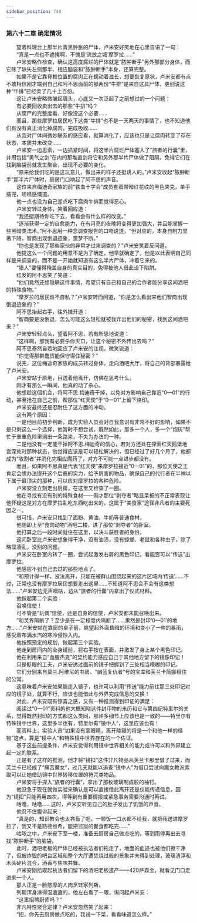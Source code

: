 ```yaml
---
sidebar_position: 740
---
```

### 第六十二章 确定情况  


　　望着料理台上那半片青黑肿胀的尸体，卢米安好笑地在心里自语了一句：  
　　“真是一点也不遮掩啊，不愧是‘流放之城’摩罗拉……”  
　　卢米安略作检查，确认这高度腐烂的尸体就是“脓肿断手”另外那部分身体，而它除了缺失左侧那半、相应脑袋和“脓肿断手”本身，还算完整。  
　　如果不是它靠脊椎位置的腐肉正在蠕动着滋长，想要恢复原状，卢米安都有点不敢相信刚才端到自己和阿不思面前的那两份“牛排”是来自这具尸体，更别说这种“牛排”已经卖了几十上百份。  
　　这让卢米安略微皱起眉头，心底又一次泛起了之前想过的一个问题：  
　　有必要回收卖出去的那些“牛排”吗？  
　　从腐尸的完整度看，好像没这个必要……  
　　而且，那些摩罗拉居民吃下这类“牛排”也不是一天两天的事情了，也不知道他们有没有真正消化掉腐肉，完成吸收……  
　　从我对尸体间微妙联系的感应看，就算消化了，应该也只是让腐肉转变了存在状态，本质并未改变……  
　　卢米安一边思索，一边抓紧时间，将这半片腐烂尸体塞入了“旅者的行囊”里，并用包括“勇气之剑”在内的那堆直剑将它和另外那半片尸体做了阻隔，免得它们在找到脑袋前就发生聚合，出现不必要的变化。  
　　“原来给我们吃的是这玩意儿，做出来的样子还挺诱人的。”卢米安收起“脓肿断手”那半片尸体时，厨房门口响起了阿不思的声音。  
　　这位来自梅迪奇家族的前“铁血十字会”成员套着带暗红花纹的黑色夹克，单手插兜，啧啧感慨道。  
　　他一点也没为自己差点吃下腐肉牛排而觉得恶心。  
　　卢米安转过身体，笑着回应道：  
　　“我还挺期待你吃下去，看看会有什么样的改变。”  
　　“逐渐获得一定的自愈能力，在有月亮的夜晚将变得更加强大，并且能掌握一些黑暗类法术。”阿不思用一种念调查报告的口吻说道，“但对应的，本身自制力显著下降，智商出现倒退迹象，噩梦不断。”  
　　“你也是发现了那些家伙的异常才过来调查的？”卢米安笑着反问道。  
　　他提这么一个问题的用意不是为了确定，他早就确定了，他是以此表明自己同样是来调查的，而不是一开始就知道有这么半片尸体，冲着它来的。  
　　“猎人”要懂得掩盖自身的真实目的，免得被他人借此设下陷阱。  
　　红发的阿不思笑了笑道：  
　　“他们竟然还想隐瞒这件事情，希望只有自己和自己的合作者能分享这间酒吧的特殊食物。”  
　　“摩罗拉的居民谁不自私？”卢米安转而问道，“你是怎么看出来他们智商出现倒退迹象的？”  
　　阿不思抬起右手，往外摊开道：  
　　“智商要是没倒退，怎么可能这么轻松就被我诈出他们的秘密，找到这间酒吧来？”  
　　卢米安轻轻点头，望着阿不思，若有所思地说道：  
　　“这样啊，那我有必要杀你灭口，让这个秘密不外传出去吗？”  
　　阿不思泰然自若地回应了卢米安的注视，微笑说道：  
　　“你觉得那群蠢货能保守得住秘密？”  
　　说完，这位梅迪奇家族的成员转过身体，走向酒吧大厅，将自己的背部暴露给了卢米安。  
　　卢米安站于原地，目送着他离开，仿佛在思考什么。  
　　刚才有那么一瞬间，他真的动了杀心。  
　　他想趁这個机会，将阿不思.梅迪奇干掉，以免对方影响自己靠近“0—01”的行动，甚至抢在自己之前，帮那位“红天使”于“0—01”上留下烙印。  
　　卢米安最终还是忍耐住了这方面的冲动。  
　　这有两个原因：  
　　一是他目前初步判断，成为实验人员会对自我意识有非常不好的影响，如果不是只剩这么一个选择，他暂时不想尝试，既然如此，那多一个人，多一个“炮灰”帮忙于重重危险里淌出一条路来，不失为办法的一种。  
　　二是他没有一定能干掉阿不思.梅迪奇的信心，若对方还处在探索红天鹅堡地宫深处时那种状态，他觉得应该是可以轻松解决的，但已经过了好几个月了，他都成为“收割者”并消化完相应魔药了，对方不可能一点进步都没有。  
　　而且，如果阿不思真是代表“红天使”来摩罗拉接近“0—01”的，那位天使之王肯定会想办法提升这个后裔的实力，给予厉害的物品，确保自己的代行者在半神以下属于最顶尖的那种，可以应对摩罗拉的各种危险。  
　　卢米安没立刻走出厨房，在这里又检查了一圈。  
　　他在寻找有没有别的特殊食材——刚才那位“剥夺者”略显呆板的不正常表现让他怀疑这是对方在摩罗拉乱吃东西吃出来的，这属于“美食家”途径非凡者的主要死因之一。  
　　很可惜，卢米安只找到了面粉、黄油、牛奶等普通食材。  
　　他随即上至“食肉动物”酒吧二楼，进了那位“剥夺者”的卧室。  
　　他打算之后一段时间就住在这里，以决斗获胜者的身份。  
　　这间卧室比卢米安想象得干净，没有油渍，没有蟑螂、老鼠和各种虫子，除了略显凌乱，没别的问题。  
　　卢米安在卧室内转了一圈，尝试起激发右肩的黑色印记，看能否可以“传送”出摩罗拉。  
　　他感应不到自己去过的那些地点了。  
　　“和预计得一样，没法离开，只能在被群山围绕起来的这片区域内‘传送’……不过，正常也没有摩罗拉居民想要走出这里……不知道阿不思会不会有这类想法……”卢米安边无声嘀咕，边从“旅者的行囊”内拿出了仪式材料。  
　　他做起第二个实验：  
　　召唤信使！  
　　可不管是“玩偶”信使，还是自身的信使，卢米安都未能召唤出来。  
　　“和灵界隔断了？至少是在一定程度内隔断了……果然是封印‘0—01’的地方……”卢米安站在靠窗的桌子前，眺望起外面昏暗的环境和变小了一些的暴雨，感受着布满水汽的寒冷侵蚀入内。  
　　他按照预定的规划，做起第三个实验。  
　　他走到房间内的全身镜前，将右手按在表面，并激发了身上某个黑色印记。  
　　他在利用来自“血腥杰克”的契约能力感应自己于其他地方留下的镜像印记！  
　　只是眨眼的工夫，卢米安透过面前的镜子把握到了三处相当模糊的印记。  
　　它们分别来自莫兰.阿维尼的书房、“幽蓝复仇者”号的宝库和芙兰卡简娜租住的公寓。  
　　这意味着卢米安如果能走入镜子，也许可以利用“传送”能力前往那三处印记对应的镜子处，就算不行，应该也能借此与外界完成信息的交换！  
　　对此，卢米安既有惊喜之感，又有一种推测得到印证的满足：  
　　阅读过“0—01”资料的他大概知晓这件封印物的来历和它与第四纪特里尔的关系，觉得既然封印的方式都这么类同，那许多细节上应该也是一致的——特里尔有特殊镜中世界，这里多半也有，特里尔有“镜中人”，这里应该也有！  
　　而资料上，实验人员“如果没有蒙眼睛，离开陵寝的将是一个和他一样的怪物”这点，算是“镜中人”和特殊镜中世界存在的一个佐证。  
　　基于这些前提条件，卢米安觉得利用镜中世界相关的能力或许可以和外界建立起一定的联系。  
　　正是有了这样的推测，他才将“镜扣”这件非凡物品从芙兰卡那里借了过来，而芙兰卡已经成了“痛苦魔女”，过几天就能以追查“镜中人”为借口尝试向魔女教派索取可以让她借助镜中世界转移位置的符咒类物品。  
　　卢米安将手探入“旅者的行囊”，拿出了那枚玻璃制成般的袖钉。  
　　他没急于现在就做实验来确认是可以直接借此离开还是仅能传递信息，因为“镜扣”只能再用四次，得等到有重要情报或紧急事务需要沟通时再试。  
　　咕噜，咕噜……这时，卢米安听见自己的肚子发出了饥饿的声音。  
　　他忍不住腹诽起来：  
　　“真是的，知识教会也太吝啬了吧，一顿饭一口水都不给我，就把我送进摩罗拉了，我又不是路德维希，能把监狱的餐食都吃完……”  
　　咕哝之中，卢米安下至一楼，准备去厨房自己做点吃的，等到雨停再出去寻找“脓肿断手”的脑袋。  
　　此时，酒吧老板的尸体已经被执法者们拖走了，地面的血迹也被他们擦干净了，但被炸毁的吧台区域和整个大厅遭焚烧过般的景象并未得到处理，玻璃渣滓和木头碎片混合，酒香与焦味共舞。  
　　卢米安刚拾取起执法者们留下的酒吧老板遗产——420萨森金，就看见门口走进来一个人。  
　　那人正是一脸憨厚的人肉烹饪家列斯。  
　　列斯浑身淋得湿漉漉的，他左右看了一眼，询问起卢米安：  
　　“这里招聘厨师吗？”  
　　非凡特性聚合定律？卢米安忽然笑了起来：  
　　“招，你先去厨房做点吃的，我试一下菜，看看味道怎么样。”  
